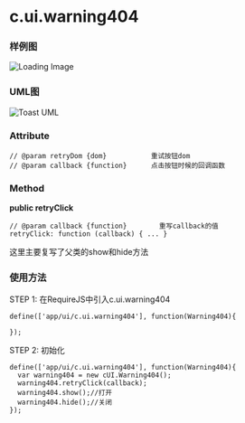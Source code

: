 # c.ui.warning404

### 样例图
![Loading Image](../raw/H5V2.2S6/doc/img/example.warning404.png)

### UML图
![Toast UML](../raw/H5V2.2S6/doc/img/c.ui.warning404.png)

### Attribute

    // @param retryDom {dom}           重试按钮dom
    // @param callback {function}      点击按钮时候的回调函数

### Method

**public retryClick**

    // @param callback {function}        重写callback的值
    retryClick: function (callback) { ... }

这里主要复写了父类的show和hide方法


### 使用方法

STEP 1: 在RequireJS中引入c.ui.warning404

    define(['app/ui/c.ui.warning404'], function(Warning404){

    });

STEP 2: 初始化

    define(['app/ui/c.ui.warning404'], function(Warning404){
      var warning404 = new cUI.Warning404();
      warning404.retryClick(callback);
      warning404.show();//打开
      warning404.hide();//关闭
    });

